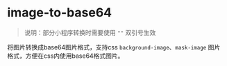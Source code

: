 # image-to-base64

> 说明：部分小程序转换时需要使用 `""` 双引号生效

将图片转换成base64图片格式，支持css `background-image`、`mask-image` 图片格式，方便在css内使用base64格式图片。
